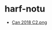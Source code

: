 # harf-notu

<!--YPackage.YGitbookIntegration-tarafından-otomatik-oluşturulmuştur-->

- [Çan 2018 C2.png](%C3%87an%202018%20C2.png)

<!--YPackage.YGitbookIntegration-tarafından-otomatik-oluşturulmuştur-->
